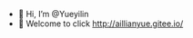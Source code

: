 - 👋 Hi, I’m @Yueyilin
- 🤩 Welcome to click http://aillianyue.gitee.io/

<!---
Yueyilin/Yueyilin is a ✨ special ✨ repository because its `README.md` (this file) appears on your GitHub profile.
You can click the Preview link to take a look at your changes.
--->
